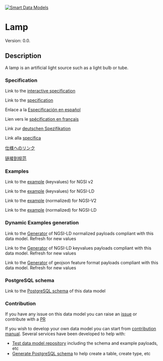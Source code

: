 [![Smart Data Models](https://smartdatamodels.org/wp-content/uploads/2022/01/SmartDataModels_logo.png "Logo")](https://smartdatamodels.org)
# Lamp
Version: 0.0.

## Description 

A lamp is an artificial light source such as a light bulb or tube.
### Specification

Link to the [interactive specification](https://swagger.lab.fiware.org/?url=https://smart-data-models.github.io/dataModel.S4BLDG/Lamp/swagger.yaml)

Link to the [specification](https://github.com/smart-data-models/dataModel.S4BLDG/blob/master/Lamp/doc/spec.md)

Enlace a la [Especificación en español](https://github.com/smart-data-models/dataModel.S4BLDG/blob/master/Lamp/doc/spec_ES.md)

Lien vers le [spécification en français](https://github.com/smart-data-models/dataModel.S4BLDG/blob/master/Lamp/doc/spec_FR.md)

Link zur [deutschen Spezifikation](https://github.com/smart-data-models/dataModel.S4BLDG/blob/master/Lamp/doc/spec_DE.md)

Link alla [specifica](https://github.com/smart-data-models/dataModel.S4BLDG/blob/master/Lamp/doc/spec_IT.md)

[仕様へのリンク](https://github.com/smart-data-models/dataModel.S4BLDG/blob/master/Lamp/doc/spec_JA.md)

[链接到规范](https://github.com/smart-data-models/dataModel.S4BLDG/blob/master/Lamp/doc/spec_ZH.md)
### Examples

Link to the [example](https://smart-data-models.github.io/dataModel.S4BLDG/Lamp/examples/example.json) (keyvalues) for NGSI v2

Link to the [example](https://smart-data-models.github.io/dataModel.S4BLDG/Lamp/examples/example.jsonld) (keyvalues) for NGSI-LD

Link to the [example](https://smart-data-models.github.io/dataModel.S4BLDG/Lamp/examples/example-normalized.json) (normalized) for NGSI-V2

Link to the [example](https://smart-data-models.github.io/dataModel.S4BLDG/Lamp/examples/example-normalized.jsonld) (normalized) for NGSI-LD
### Dynamic Examples generation

Link to the [Generator](https://smartdatamodels.org/extra/ngsi-ld_generator.php?schemaUrl=https://raw.githubusercontent.com/smart-data-models/dataModel.S4BLDG/master/Lamp/schema.json&email=info@smartdatamodels.org) of NGSI-LD normalized payloads compliant with this data model. Refresh for new values

Link to the [Generator](https://smartdatamodels.org/extra/ngsi-ld_generator_keyvalues.php?schemaUrl=https://raw.githubusercontent.com/smart-data-models/dataModel.S4BLDG/master/Lamp/schema.json&email=info@smartdatamodels.org) of NGSI-LD keyvalues payloads compliant with this data model. Refresh for new values

Link to the [Generator](https://smartdatamodels.org/extra/geojson_features_generator.php?schemaUrl=https://raw.githubusercontent.com/smart-data-models/dataModel.S4BLDG/master/Lamp/schema.json&email=info@smartdatamodels.org) of geojson feature format payloads compliant with this data model. Refresh for new values
### PostgreSQL schema

Link to the [PostgreSQL schema](https://smart-data-models.github.io/dataModel.S4BLDG/Lamp/schema.sql) of this data model
### Contribution

 If you have any issue on this data model you can raise an [issue](https://github.com/smart-data-models/dataModel.S4BLDG/issues)  or contribute with a [PR](https://github.com/smart-data-models/dataModel.S4BLDG/pulls)

 If you wish to develop your own data model you can start from [contribution manual](https://bit.ly/contribution_manual). Several services have been developed to help with: 
 - [Test data model repository](https://smartdatamodels.org/index.php/data-models-contribution-api/) including the schema and example payloads, etc
 - [Generate PostgreSQL schema](https://smartdatamodels.org/index.php/sql-service/) to help create a table, create type, etc